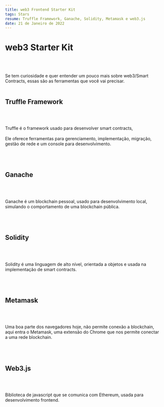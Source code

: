 ```yaml
---
title: web3 Frontend Starter Kit
tags: Stars
resume: Truffle Framework, Ganache, Solidity, Metamask e web3.js
date: 21 de Janeiro de 2022
---
```


<h1>web3 Starter Kit</h1><br><br>

Se tem curiosidade e quer entender um pouco mais sobre web3/Smart Contracts,
essas são as ferramentas que você vai precisar.<br><br>

<h2>Truffle Framework</h2><br><br>

Truffle é o framework usado para desenvolver smart contracts,<br><br>
Ele oferece ferramentas para gerenciamento, implementação, migração, gestão de rede e um console para desenvolvimento.<br><br><br><br>

<h2>Ganache</h2><br><br>

Ganache é um blockchain pessoal, usado para desenvolvimento local, simulando o comportamento de uma blockchain pública.<br><br><br><br>

<h2>Solidity</h2><br><br>

Solidity é uma linguagem de alto nível, orientada a objetos e usada na implementação de smart contracts.
<br><br><br><br>

<h2>Metamask</h2><br><br>

Uma boa parte dos navegadores hoje, não permite conexão a blockchain, aqui entra o Metamask, uma extensão do Chrome que nos permite conectar a uma rede blockchain.
<br><br><br><br>


<h2>Web3.js</h2><br><br>

Biblioteca de javascript que se comunica com Ethereum, usada para desenvolvimento frontend.
<br><br><br><br>
